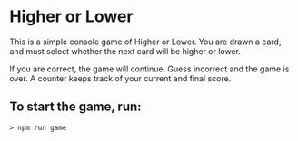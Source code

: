 # Higher or Lower

This is a simple console game of Higher or Lower. You are drawn a card, and must select whether the next card will be higher or lower.

If you are correct, the game will continue. Guess incorrect and the game is over. A counter keeps track of your current and final score.

## To start the game, run:
```
> npm run game
```